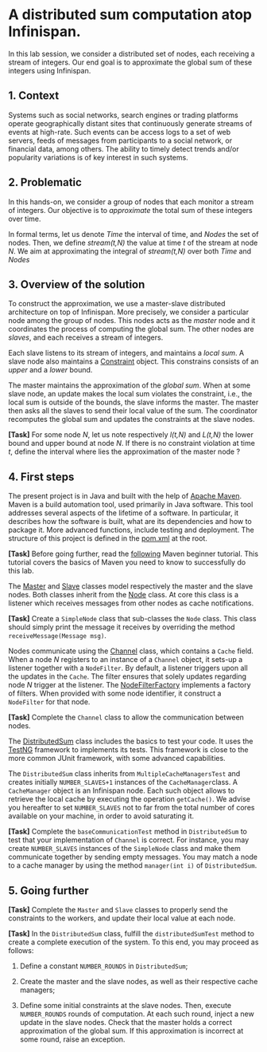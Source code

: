 # A distributed sum computation atop Infinispan.

In this lab session, we consider a distributed set of nodes, each receiving a stream of integers.
Our end goal is to approximate the global sum of these integers using Infinispan.

## 1. Context

Systems such as social networks, search engines or trading platforms operate geographically distant sites that continuously generate streams of events at high-rate.
Such events can be access logs to a set of web servers, feeds of messages from participants to a social network, or financial data, among others.
The ability to timely detect trends and/or popularity variations is of key interest in such systems.

## 2. Problematic

In this hands-on, we consider a group of nodes that each monitor a stream of integers.
Our objective is to *approximate* the total sum of these integers over time.

In formal terms, let us denote *Time* the interval of time, and *Nodes* the set of nodes.
Then, we define *stream(t,N)* the value at time *t* of the stream at node *N*.
We aim at approximating the integral of *stream(t,N)* over both *Time* and *Nodes*

## 3. Overview of the solution

To construct the approximation, we use a master-slave distributed architecture on top of Infinispan.
More precisely, we consider a particular node among the group of nodes.
This nodes acts as the *master* node and it coordinates the process of computing the global sum.
The other nodes are *slaves*, and each receives a stream of integers.

Each slave listens to its stream of integers, and maintains a *local sum*.
A slave node also maintains a [Constraint](src/main/java/eu/tsp/distsum/Constraint.java) object.
This constrains consists of an *upper* and a *lower* bound.

The master maintains the approximation of the *global sum*.
When at some slave node, an update makes the local sum violates the constraint, i.e., the local sum is outside of the bounds, the slave informs the master.
The master then asks all the slaves to send their local value of the sum.
The coordinator recomputes the global sum and updates the constraints at the slave nodes.

**[Task]** For some node *N*, let us note respectively *l(t,N)* and *L(t,N)* the lower bound and upper bound at node *N*.
If there is no constraint violation at time *t*, define the interval where lies the approximation of the master node ? 

## 4. First steps

The present project is in Java and built with the help of [Apache Maven](https://maven.apache.org).
Maven is a build automation tool, used primarily in Java software.
This tool addresses several aspects of the lifetime of a software.
In particular, it describes how the software is built, what are its dependencies and how to package it.
More advanced functions, include testing and deployment.
The structure of this project is defined in the [pom.xml](pom.xml) at the root.

**[Task]** Before going further, read the [following](https://maven.apache.org/guides/getting-started/maven-in-five-minutes.html) Maven beginner tutorial.
This tutorial covers the basics of Maven you need to know to successfully do this lab.

The [Master](src/main/java/eu/tsp/distsum/Master.java) and [Slave](src/main/java/eu/tsp/distsum/Slave.java) classes model respectively the master and the slave nodes.
Both classes inherit from the [Node](src/main/java/eu/tsp/distsum/Node.java) class.
At core this class is a listener which receives messages from other nodes as cache notifications.

**[Task]** Create a `SimpleNode` class that sub-classes the `Node` class.
This class should simply print the message it receives by overriding the method `receiveMessage(Message msg)`.

Nodes communicate using the [Channel](src/main/java/eu/tsp/distsum/Channel.java) class, which contains a `Cache` field. 
When a node *N* registers to an instance of a `Channel` object, it sets-up a listener together with a `NodeFilter`.
By default, a listener triggers upon all the updates in the `Cache`.
The filter ensures that solely updates regarding node *N* trigger at the listener.
The [NodeFilterFactory](src/main/java/eu/tsp/distsum/NodeFilterFactory.java) implements a factory of filters.
When provided with some node identifier, it construct a `NodeFilter` for that node.

**[Task]** Complete the `Channel` class to allow the communication between nodes.

The [DistributedSum](src/test/java/eu/tsp/distsum/DistributedSum.java) class includes the basics to test your code.
It uses the [TestNG](http://testng.org/doc/index.html) framework to implements its tests.
This framework is close to the more common JUnit framework, with some advanced capabilities.

The `DistributedSum` class inherits from `MultipleCacheManagersTest` and creates initially `NUMBER_SLAVES+1` instances of the `CacheManager`class.
A `CacheManager` object is an Infinispan node.
Each such object allows to retrieve the local cache by executing the operation `getCache()`.
We advise you hereafter to set `NUMBER_SLAVES` not to far from the total number of cores available on your machine, in order to avoid saturating it.

**[Task]** Complete the `baseCommunicationTest` method in `DistributedSum` to test that your implementation of `Channel` is correct.
For instance, you may create `NUMBER_SLAVES` instances of the `SimpleNode` class and make them communicate together by sending empty messages.
You may match a node to a cache manager by using the method `manager(int i)` of `DistributedSum`.

## 5. Going further 

**[Task]** Complete the `Master` and `Slave` classes to properly send the constraints to the workers, and update their local value at each node.

**[Task]** In the `DistributedSum` class, fulfill the `distributedSumTest` method to create a complete execution of the system.
To this end, you may proceed as follows:

1. Define a constant `NUMBER_ROUNDS` in `DistributedSum`;

2. Create the master and the slave nodes, as well as their respective cache managers;

3. Define some initial constraints at the slave nodes.
Then, execute `NUMBER_ROUNDS` rounds of computation.
At each such round,  inject a new update in the slave nodes.
Check that the master holds a correct approximation of the global sum.
If this approximation is incorrect at some round, raise an exception.
